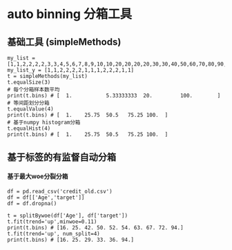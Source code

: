 # auto binning 分箱工具

## 基础工具 (simpleMethods)

    my_list = [1,1,2,2,2,2,3,3,4,5,6,7,8,9,10,10,20,20,20,20,30,30,40,50,60,70,80,90,100]
    my_list_y = [1,1,2,2,2,2,1,1,1,2,2,2,1,1]
    t = simpleMethods(my_list)
    t.equalSize(3)
    # 每个分箱样本数平均
    print(t.bins) # [  1.           5.33333333  20.         100.        ]
    # 等间距划分分箱
    t.equalValue(4) 
    print(t.bins) # [  1.    25.75  50.5   75.25 100.  ]
    # 基于numpy histogram分箱
    t.equalHist(4)
    print(t.bins) # [  1.    25.75  50.5   75.25 100.  ]
    
## 基于标签的有监督自动分箱

####  基于最大woe分裂分箱

    df = pd.read_csv('credit_old.csv')
    df = df[['Age','target']]
    df = df.dropna()

    t = splitBywoe(df['Age'], df['target'])
    t.fit(trend='up',minwoe=0.11)
    print(t.bins) # [16. 25. 42. 50. 52. 54. 63. 67. 72. 94.]
    t.fit(trend='up', num_split=4)
    print(t.bins) # [16. 25. 29. 33. 36. 94.]
